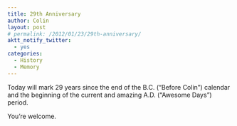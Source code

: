 ```yaml
---
title: 29th Anniversary
author: Colin
layout: post
# permalink: /2012/01/23/29th-anniversary/
aktt_notify_twitter:
  - yes
categories:
  - History
  - Memory
---
```

Today will mark 29 years since the end of the B.C. (&#8220;Before Colin&#8221;) calendar and the beginning of the current and amazing A.D. (&#8220;Awesome Days&#8221;) period.

You&#8217;re welcome.

